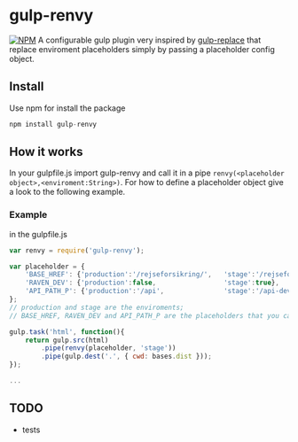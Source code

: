 gulp-renvy
============
[![NPM](https://nodei.co/npm/gulp-renvy.png?downloads=true)](https://nodei.co/npm/gulp-renvy/)
A configurable gulp plugin very inspired by [gulp-replace](https://www.npmjs.org/package/gulp-replace "gulp-replace") that replace enviroment placeholders simply by passing a placeholder config object.

## Install

Use npm for install the package

```javascript
npm install gulp-renvy
```

## How it works
In your gulpfile.js import gulp-renvy and call it in a pipe ```renvy(<placeholder object>,<enviroment:String>)```. For how to define a placeholder object give a look to the following example.

### Example
in the gulpfile.js
```javascript
var renvy = require('gulp-renvy');

var placeholder = {
    'BASE_HREF': {'production':'/rejseforsikring/',   'stage':'/rejseforsikring/'},
    'RAVEN_DEV': {'production':false,                 'stage':true},
    'API_PATH_P': {'production':'/api',               'stage':'/api-dev'},
};
// production and stage are the enviroments;
// BASE_HREF, RAVEN_DEV and API_PATH_P are the placeholders that you can place in your html code

gulp.task('html', function(){
    return gulp.src(html)
        .pipe(renvy(placeholder, 'stage'))
        .pipe(gulp.dest('.', { cwd: bases.dist }));
});

...

```

## TODO

- tests
